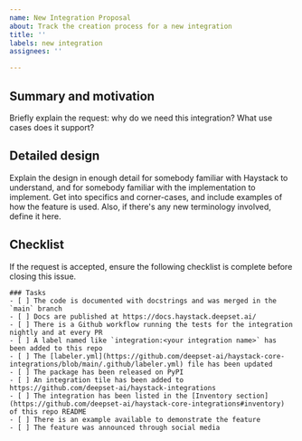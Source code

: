 ```yaml
---
name: New Integration Proposal
about: Track the creation process for a new integration
title: ''
labels: new integration
assignees: ''

---
```


## Summary and motivation

Briefly explain the request: why do we need this integration? What use cases does it support?

## Detailed design

Explain the design in enough detail for somebody familiar with Haystack to understand, and for somebody familiar with
the implementation to implement. Get into specifics and corner-cases, and include examples of how the feature is used.
Also, if there's any new terminology involved, define it here.

## Checklist

If the request is accepted, ensure the following checklist is complete before closing this issue.
```[tasklist]
### Tasks
- [ ] The code is documented with docstrings and was merged in the `main` branch
- [ ] Docs are published at https://docs.haystack.deepset.ai/
- [ ] There is a Github workflow running the tests for the integration nightly and at every PR
- [ ] A label named like `integration:<your integration name>` has been added to this repo
- [ ] The [labeler.yml](https://github.com/deepset-ai/haystack-core-integrations/blob/main/.github/labeler.yml) file has been updated
- [ ] The package has been released on PyPI
- [ ] An integration tile has been added to https://github.com/deepset-ai/haystack-integrations
- [ ] The integration has been listed in the [Inventory section](https://github.com/deepset-ai/haystack-core-integrations#inventory) of this repo README
- [ ] There is an example available to demonstrate the feature
- [ ] The feature was announced through social media
```